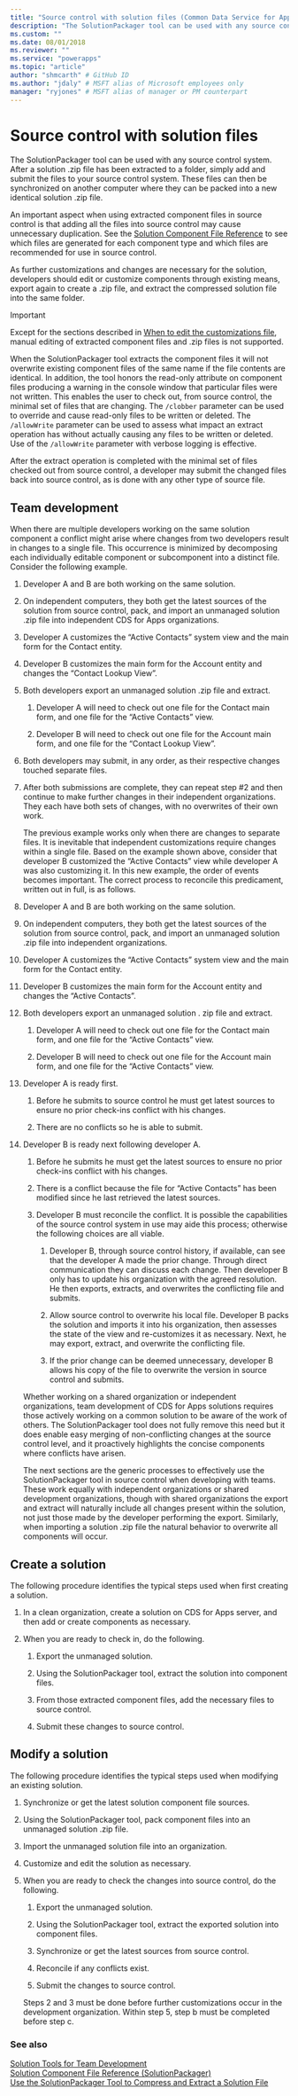 ```yaml
---
title: "Source control with solution files (Common Data Service for Apps) | Microsoft Docs" # Intent and product brand in a unique string of 43-59 chars including spaces
description: "The SolutionPackager tool can be used with any source control system. After a solution .zip file has been extracted to a folder, simply add and submit the files to your source control system. These files can then be synchronized on another computer where they can be packed into a new identical solution .zip file." # 115-145 characters including spaces. This abstract displays in the search result.
ms.custom: ""
ms.date: 08/01/2018
ms.reviewer: ""
ms.service: "powerapps"
ms.topic: "article"
author: "shmcarth" # GitHub ID
ms.author: "jdaly" # MSFT alias of Microsoft employees only
manager: "ryjones" # MSFT alias of manager or PM counterpart
---
```

# Source control with solution files

The SolutionPackager tool can be used with any source control system. After a solution .zip file has been extracted to a folder, simply add and submit the files to your source control system. These files can then be synchronized on another computer where they can be packed into a new identical solution .zip file.  
  
 An important aspect when using extracted component files in source control is that adding all the files into source control may cause unnecessary duplication. See the [Solution Component File Reference](solution-component-file-reference-solutionpackager.md) to see which files are generated for each component type and which files are recommended for use in source control.  
  
 As further customizations and changes are necessary for the solution, developers should edit or customize components through existing means, export again to create a .zip file, and extract the compressed solution file into the same folder.  
  
> [!IMPORTANT]
>  Except for the sections described in [When to edit the customizations file](/model-driven-apps/when-edit-customization-file.md), manual editing of extracted component files and .zip files is not supported.  
  
 When the SolutionPackager tool extracts the component files it will not overwrite existing component files of the same name if the file contents are identical. In addition, the tool honors the read-only attribute on component files producing a warning in the console window that particular files were not written. This enables the user to check out, from source control, the minimal set of files that are changing. The `/clobber` parameter can be used to override and cause read-only files to be written or deleted. The `/allowWrite` parameter can be used to assess what impact an extract operation has without actually causing any files to be written or deleted. Use of the `/allowWrite` parameter with verbose logging is effective.  
  
 After the extract operation is completed with the minimal set of files checked out from source control, a developer may submit the changed files back into source control, as is done with any other type of source file.  
  
<a name="team_dev"></a>   
## Team development  
 When there are multiple developers working on the same solution component a conflict might arise where changes from two developers result in changes to a single file. This occurrence is minimized by decomposing each individually editable component or subcomponent into a distinct file. Consider the following example.  
  
1. Developer A and B are both working on the same solution.  
  
2. On independent computers, they both get the latest sources of the solution from source control, pack, and import an unmanaged solution .zip file into independent CDS for Apps organizations.  
  
3. Developer A customizes the “Active Contacts” system view and the main form for the Contact entity.  
  
4. Developer B customizes the main form for the Account entity and changes the “Contact Lookup View”.  
  
5. Both developers export an unmanaged solution .zip file and extract.  
  
   1.  Developer A will need to check out one file for the Contact main form, and one file for the “Active Contacts” view.  
  
   2.  Developer B will need to check out one file for the Account main form, and one file for the “Contact Lookup View”.  
  
6. Both developers may submit, in any order, as their respective changes touched separate files.  
  
7. After both submissions are complete, they can repeat step #2 and then continue to make further changes in their independent organizations. They each have both sets of changes, with no overwrites of their own work.  
  
   The previous example works only when there are changes to separate files. It is inevitable that independent customizations require changes within a single file. Based on the example shown above, consider that developer B customized the “Active Contacts” view while developer A was also customizing it. In this new example, the order of events becomes important. The correct process to reconcile this predicament, written out in full, is as follows.  
  
8. Developer A and B are both working on the same solution.  
  
9. On independent computers, they both get the latest sources of the solution from source control, pack, and import an unmanaged solution .zip file into independent organizations.  
  
10. Developer A customizes the “Active Contacts” system view and the main form for the Contact entity.  
  
11. Developer B customizes the main form for the Account entity and changes the “Active Contacts”.  
  
12. Both developers export an unmanaged solution . zip file and extract.  
  
    1.  Developer A will need to check out one file for the Contact main form, and one file for the “Active Contacts” view.  
  
    2.  Developer B will need to check out one file for the Account main form, and one file for the “Active Contacts” view.  
  
13. Developer A is ready first.  
  
    1.  Before he submits to source control he must get latest sources to ensure no prior check-ins conflict with his changes.  
  
    2.  There are no conflicts so he is able to submit.  
  
14. Developer B is ready next following developer A.  
  
    1.  Before he submits he must get the latest sources to ensure no prior check-ins conflict with his changes.  
  
    2.  There is a conflict because the file for “Active Contacts” has been modified since he last retrieved the latest sources.  
  
    3.  Developer B must reconcile the conflict. It is possible the capabilities of the source control system in use may aide this process; otherwise the following choices are all viable.  
  
        1.  Developer B, through source control history, if available, can see that the developer A made the prior change. Through direct communication they can discuss each change. Then developer B only has to update his organization with the agreed resolution. He then exports, extracts, and overwrites the conflicting file and submits.  
  
        2.  Allow source control to overwrite his local file. Developer B packs the solution and imports it into his organization, then assesses the state of the view and re-customizes it as necessary. Next, he may export, extract, and overwrite the conflicting file.  
  
        3.  If the prior change can be deemed unnecessary, developer B allows his copy of the file to overwrite the version in source control and submits.  
  
    Whether working on a shared organization or independent organizations, team development of CDS for Apps solutions requires those actively working on a common solution to be aware of the work of others. The SolutionPackager tool does not fully remove this need but it does enable easy merging of non-conflicting changes at the source control level, and it proactively highlights the concise components where conflicts have arisen.  
  
    The next sections are the generic processes to effectively use the SolutionPackager tool in source control when developing with teams. These work equally with independent organizations or shared development organizations, though with shared organizations the export and extract will naturally include all changes present within the solution, not just those made by the developer performing the export. Similarly, when importing a solution .zip file the natural behavior to overwrite all components will occur.  
  
<a name="create_sol"></a>   
## Create a solution  
 The following procedure identifies the typical steps used when first creating a solution.  
  
1. In a clean organization, create a solution on CDS for Apps server, and then add or create components as necessary.  
  
2. When you are ready to check in, do the following.  
  
   1.  Export the unmanaged solution.  
  
   2.  Using the SolutionPackager tool, extract the solution into component files.  
  
   3.  From those extracted component files, add the necessary files to source control.  
  
   4.  Submit these changes to source control.  
  
<a name="modify_sol"></a>   

## Modify a solution  
 The following procedure identifies the typical steps used when modifying an existing solution.  
  
1. Synchronize or get the latest solution component file sources.  
  
2. Using the SolutionPackager tool, pack component files into an unmanaged solution .zip file.  
  
3. Import the unmanaged solution file into an organization.  
  
4. Customize and edit the solution as necessary.  
  
5. When you are ready to check the changes into source control, do the following.  
  
   1.  Export the unmanaged solution.  
  
   2.  Using the SolutionPackager tool, extract the exported solution into component files.  
  
   3.  Synchronize or get the latest sources from source control.  
  
   4.  Reconcile if any conflicts exist.  
  
   5.  Submit the changes to source control.  
  
   Steps 2 and 3 must be done before further customizations occur in the development organization. Within step 5, step b must be completed before step c.  
  
### See also  
 [Solution Tools for Team Development](solution-tools-team-development.md)   
 [Solution Component File Reference (SolutionPackager)](solution-component-file-reference-solutionpackager.md)   
 [Use the SolutionPackager Tool to Compress and Extract a Solution File](compress-extract-solution-file-solutionpackager.md)